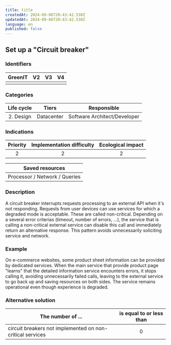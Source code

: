 ```yaml
---
title: title
createdAt: 2024-09-06T20:43:42.530Z
updatedAt: 2024-09-06T20:43:42.530Z
language: en
published: false
---
```

## Set up a "Circuit breaker"

### Identifiers

| GreenIT | V2  | V3  | V4  |
| :-----: | :-: | :-: | :-: |
|         |     |     |     |

### Categories

| Life cycle |   Tiers    |         Responsible          |
| :--------: | :--------: | :--------------------------: |
| 2. Design  | Datacenter | Software Architect/Developer |

### Indications

| Priority | Implementation difficulty | Ecological impact |
| :------: | :-----------------------: | :---------------: |
|    2     |             2             |         2         |

|        Saved resources        |
| :---------------------------: |
| Processor / Network / Queries |

### Description

A circuit breaker interrupts requests processing to an external API when it's not responding.
Requests from user devices can use services for which a degraded mode is acceptable. These are called non-critical.
Depending on a several error criterias (timeout, number of errors, ...), the service that is calling a non-critical
external service can disable this call and immediately return an alternative response.
This pattern avoids unnecessarily soliciting service and network.

### Example

On e-commerce websites, some product sheet information can be provided by dedicated services.
When the main service that provide product page "learns" that the detailed information service encounters errors,
it stops calling it, avoiding unnecessarily failed calls, leaving to the external service to go back up and saving resources on both sides.
The service remains operational even though experience is degraded.

### Alternative solution

| The number of ...                                         | is equal to or less than |
| --------------------------------------------------------- | :----------------------: |
| circuit breakers not implemented on non-critical services |            0             |
